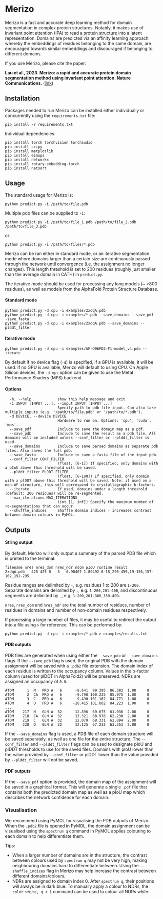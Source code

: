 # Merizo

Merizo is a fast and accurate deep learning method for domain segmentation in complex protein structures. Notably, it makes use of invariant point attention (IPA) to read a protein structure into a latent representation. Domains are predicted via an affinity learning approach whereby the embeddings of residues belonging to the same domain, are encouraged towards similar embeddings and discouraged if belonging to different domains. 

If you use Merizo, please cite the paper: 

   **Lau et al., 2023. Merizo: a rapid and accurate protein domain segmentation method using invariant point attention. Nature Communications.** ([link](https://www.nature.com/articles/s41467-023-43934-4))  

## Installation

Packages needed to run Merizo can be installed either individually or concurrently using the `requirements.txt` file:
```
pip install -r requirements.txt
```

Individual dependencies:
```
pip install torch torchvision torchaudio
pip install scipy
pip install matplotlib
pip install einops
pip install networkx
pip install rotary-embedding-torch
pip install natsort
```

## Usage
The standard usage for Merizo is:
``` 
python predict.py -i /path/to/file.pdb
```

Multiple pdb files can be supplied to `-i`:
``` 
python predict.py -i /path/to/file_1.pdb /path/to/file_2.pdb /path/to/file_3.pdb
```
or:
``` 
python predict.py -i /path/to/files/*.pdb
```

Merizo can be ran either in standard mode, or an iterative segmentation mode where domains larger than a certain size are continuously passed through the network until convergence (i.e. the assignment no longer changes). This length threshold is set to 200 residues (roughly just smaller than the average domain in CATH) in `predict.py`.

The iterative mode should be used for processing any long models (~ >800 residues), as well as models from the AlphaFold Protein Structure Database.

#### Standard mode
```
python predict.py -d cpu -i examples/2xdqA.pdb
python predict.py -d cpu -i examples/*.pdb --save_domains --save_pdf --save_fasta
python predict.py -d cpu -i examples/2xdqA.pdb --save_domains --plddt_filter
```

#### Iterative mode
```
python predict.py -d cpu -i examples/AF-Q96PD2-F1-model_v4.pdb --iterate
```

By default if no device flag (`-d`) is specified, if a GPU is available, it will be used. If no GPU is available, Merizo will default to using CPU. On Apple Silicon devices, the `-d mps` option can be given to use the Metal Performance Shaders (MPS) backend.

#### Options
```
  -h, --help            show this help message and exit
  -i INPUT [INPUT ...], --input INPUT [INPUT ...]
                        Specify path to pdb file input. Can also take multiple inputs (e.g. '/path/to/file.pdb' or '/path/to/*.pdb').
  -d DEVICE, --device DEVICE
                        Hardware to run on. Options: 'cpu', 'cuda', 'mps'.
  --save_pdf            Include to save the domain map as a pdf.
  --save_pdb            Include to save the result as a pdb file. All domains will be included unless --conf_filter or --plddt_filter is used.
  --save_domains        Include to save parsed domains as separate pdb files. Also saves the full pdb.
  --save_fasta          Include to save a fasta file of the input pdb.
  --conf_filter CONF_FILTER
                        (float, [0-1]) If specified, only domains with a pIoU above this threshold will be saved.
  --plddt_filter PLDDT_FILTER
                        (float, [0-100]) If specified, only domain with a plDDT above this threshold will be saved. Note: if used on a non-AF structure, this will correspond to crystallographic b-factors.
  --iterate             If used, domains under a length threshold (default: 200 residues) will be re-segmented.
  --max_iterations MAX_ITERATIONS
                        (int [1, inf]) Specify the maximum number of re-segmentations that can occur.
  --shuffle_indices     Shuffle domain indices - increases contrast between domain colours in PyMOL.
```

## Outputs

#### String output

By default, Merizo will only output a summary of the parsed PDB file which is printed to the terminal:

```
filename nres nres_dom nres_ndr ndom pIoU runtime result
2xdqA.pdb	425	425	0	3	0.98407	1.89492	6-18_296-459,19-156,157-162_192-295
```
Residue ranges are delimited by `-`, e.g. residues 1 to 200 are `1-200`. Separate domains are delimited by `,`, e.g. `1-200,201-400`, and discontinuous segments are delimited by `_`, e.g. `1-200,201-300_350-400`.

`nres`, `nres_dom` and `nres_ndr` are the total number of residues, number of residues in domains and number of non-domain residues respectively. 

If processing a large number of files, it may be useful to redirect the output into a file using `>` for reference. This can be performed by:
```
python predict.py -d cpu -i examples/*.pdb > examples/results.txt
```

#### PDB outputs

PDB files are generated when using either the `--save_pdb` or `--save_domains` flags.
If the `--save_pdb` flag is used, the original PDB with the domain assignment will be saved with a `.pdb2` file extension. The domain index of each residue is written to the occupancy column. Values in the b-factor column (used for plDDT in AlphaFold2) will be preserved. NDRs are assigned an occupancy of `0.0`.

```
ATOM      1  N   PRO A   6      -8.641  99.395  86.382  1.00     0
ATOM      2  CA  PRO A   6      -9.798 100.225  85.975  1.00     0
ATOM      3  C   PRO A   6      -9.490 101.162  84.771  1.00     0
ATOM      4  O   PRO A   6     -10.415 101.802  84.223  1.00     0
...
ATOM    217  N   GLN A  32      12.896  69.675  61.036  2.00     0
ATOM    218  CA  GLN A  32      13.321  68.978  62.230  2.00     0
ATOM    219  C   GLN A  32      12.070  68.331  62.894  2.00     0
ATOM    220  O   GLN A  32      12.125  67.232  63.353  2.00     0
```

If the `--save_domains` flag is used, a PDB file of each domain structure will be saved separately, as well as one file for the entire structure. The `--conf_filter` and `--plddt_filter` flags can be used to designate pIoU and plDDT thresholds to use for the saved files. Domains with pIoU lower than the value provided by `--conf_filter` or plDDT lower than the value provided by `--plddt_filter` will not be saved.

#### PDF outputs

If the `--save_pdf` option is provided, the domain map of the assignment will be saved in a graphical format. This will generate a single `.pdf` file that contains both the predicted domain map as well as a pIoU map which describes the network confidence for each domain.

### Visualisation

We recommend using PyMOL for visualising the PDB outputs of Merizo. When the `.pdb2` file is opened in PyMOL, the domain assignment can be visualised using the `spectrum q` command in PyMOL applies colouring to each domain to help differentiate them. 

Tips:
- When a larger number of domains are in the structure, the contrast between colours used by `spectrum q` may not be very high, making neighbouring domains hard to differentiate between. Using the `--shuffle_indices` flag in Merizo may help increase the contrast between different domains/colours. 
- NDRs are assigned to domain index 0. After `spectrum q`, their positions will always be in dark blue. To manually apply a colour to NDRs, the `color white, q < 1` command can be used to colour all NDRs white. 
